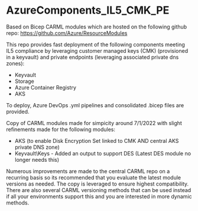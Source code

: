 # AzureComponents_IL5_CMK_PE

Based on Bicep CARML modules which are hosted on the following github repo: https://github.com/Azure/ResourceModules

This repo provides fast deployment of the following components meeting IL5 compliance by leveraging customer managed keys (CMK) (provisioned in a keyvault) and private endpoints (leveraging associated private dns zones):

- Keyvault
- Storage
- Azure Container Registry
- AKS

To deploy, Azure DevOps .yml pipelines and consolidated .bicep files are provided.

Copy of CARML modules made for simpicity around 7/1/2022 with slight refinements made for the following modules:

- AKS (to enable Disk Encryption Set linked to CMK AND central AKS private DNS zone)
- Keyvault\Keys - Added an output to support DES (Latest DES module no longer needs this)

Numerous improvements are made to the central CARML repo on a recurring basis so its recommended that you evaluate the latest module versions as needed. The copy is leveraged to ensure highest compatibility. There are also several CARML versioning methods that can be used instead if all your environments support this and you are interested in more dynamic methods.
